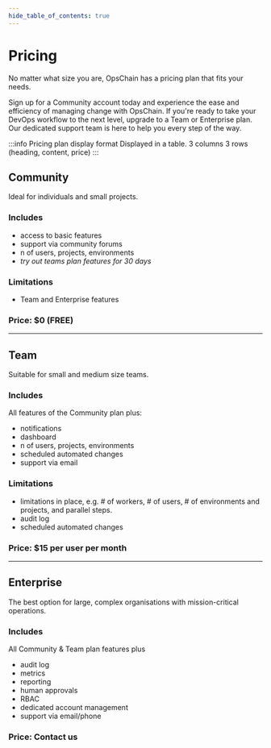 ```yaml
---
hide_table_of_contents: true
---
```


# Pricing

No matter what size you are, OpsChain has a pricing plan that fits your needs.

Sign up for a Community account today and experience the ease and efficiency of managing change with OpsChain. If you're ready to take your DevOps workflow to the next level, upgrade to a Team or Enterprise plan. Our dedicated support team is here to help you every step of the way.

:::info Pricing plan display format
Displayed in a table. 3 columns 3 rows (heading, content, price)
:::

## Community

Ideal for individuals and small projects.

### Includes

- access to basic features
- support via community forums
- n of users, projects, environments
- *try out teams plan features for 30 days*

### Limitations

- Team and Enterprise features

### Price: $0 (FREE)

---

## Team

Suitable for small and medium size teams.

### Includes

All features of the Community plan plus:

- notifications
- dashboard
- n of users, projects, environments
- scheduled automated changes
- support via email

### Limitations

- limitations in place, e.g. # of workers, # of users, # of environments and projects, and parallel steps.
- audit log
- scheduled automated changes

### Price: $15 per user per month

---

## Enterprise

The best option for large, complex organisations with mission-critical operations.

### Includes

All Community & Team plan features plus

- audit log
- metrics
- reporting
- human approvals
- RBAC
- dedicated account management
- support via email/phone

### Price: Contact us
